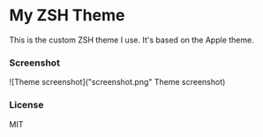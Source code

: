 # My ZSH Theme

This is the custom ZSH theme I use. It's based on the Apple theme.

### Screenshot

![Theme screenshot]("screenshot.png" Theme screenshot)

### License

MIT
